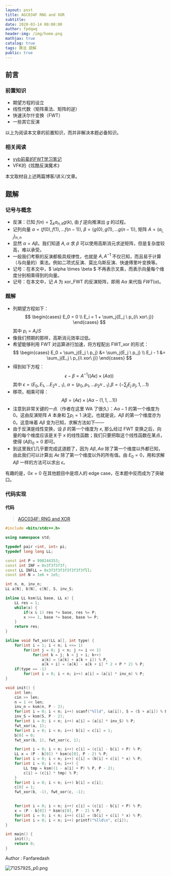 ```yaml
---
layout: post
title: AGC034F RNG and XOR
subtitle: 
date: 2020-03-14 00:00:00
author: fpdqwq
header-img: /img/home.png
mathjax: true
catalog: true
tags: 算法 题解
public: true
---
```


## 前言

### 前置知识

- 期望方程的设立
- 线性代数（矩阵乘法、矩阵的逆）
- 快速沃尔什变换（FWT）
- 一些其它反演

以上为阅读本文章的前置知识，而并非解决本题必备知识。

### 相关阅读

- [yyb前辈的FWT学习笔记](https://www.cnblogs.com/cjyyb/p/9065615.html)
- VFK的《炫酷反演魔术》

本文取材自上述两篇博客/讲义/文章。

## 题解

### 记号与概念

- 反演：已知 $f(n)=\sum_{k}{a_{n,k}g(k)}$, 由 $f$ 逆向推演出 $g$ 的过程。
- 记列向量 $\alpha=(f(0),f(1),…f(n-1))$, $\beta=(g(0),g(1),…g(n-1))$, 矩阵 $A=(a_{i,j})_{n,n}$
- 显然 $\alpha = A\beta$。我们知道 $A, \alpha$ 求 $\beta$ 可以使用高斯消元求逆矩阵，但是复杂度较高，难以承受。
- 一般我们考察的反演都极具规律性，也就是 $A, A^{-1}$ 不仅已知，而且易于计算（与向量的）乘法。例如二项式反演、莫比乌斯反演、快速傅里叶变换等。
- 记号：在本文中，$ \alpha \times \beta $ 不再表示叉乘，而表示向量每个维度分别相乘得到的向量。
- 记号：在本文中，记 $A$ 为 xor_FWT 的反演矩阵，即用 $A\alpha$ 来代指 $FWT(\alpha)$。

### 题解

- 列期望方程如下：
$$
\begin{cases}
E_0 = 0 \\
E_i = 1 + \sum_j{E_j \ p_{i\ xor\ j}}
\end{cases}
$$
其中 $p_i = A_i/S$
- 像我们预期的那样，高斯消元效率过低。
- 希望能够利用 FWT 对运算进行加速，将方程配出 FWT_xor 的形式：
$$
\begin{cases}
E_0 + \sum_j{E_j \ p_j} &= \sum_j{E_j \ p_j} \\
E_i - 1 &= \sum_j{E_j \ p_{i\ xor\ j}}
\end{cases}
$$
- 得到如下方程：
$$
\epsilon - \beta = A^{-1}((A\epsilon)\times(A\alpha))
$$
其中 $\epsilon=(E_0, E_1, \dots E_{2^N-1})$, $\alpha = (p_0, p_1, \dots p_{2^N-1})$,$\beta=(-\sum_j{E_j \ p_j}, 1,\dots1)$
- 移项，相乘可得：
$$
A\beta = (A\epsilon)\times(A\alpha - (1, 1,\dots 1))
$$
- 注意到非常关键的一点（作者在这里 WA 了很久）：$A\alpha-1$ 的第一个维度为 0。这由反演矩阵 $A$ 本身和 $\sum p_i=1$ 决定。也就是说，$A\beta$ 的第一个维度亦为 0。这意味着 $A\beta$ 变为已知，求解方法如下——
- 由于反演是线性变换，设 $\beta$ 的第一个维度为 $x$, 那么经过 FWT 变换之后，向量的每个维度应该是关于 $x$ 的线性函数；我们只要把取这个线性函数在某点，使得 $(A\beta)_0=0$ 即可。
- 到这里我们几乎要完成这道题了，因为 $A\beta, A\alpha$ 除了第一个维度以外都已知，由此我们可以计算出 $A\epsilon$ 除了第一个维度以外的所有值。由 $E_0=0$，用和求解 $A\beta$ 一样的方法可以求出 $\epsilon$。

有趣的是，$0x=0$ 在其他题目中是烦人的 edge case，在本题中反而成为了突破口。

### 代码实现

#### 代码

> [AGC034F: RNG and XOR](https://atcoder.jp/contests/agc034/tasks/agc034_f)

```cpp
#include <bits/stdc++.h>

using namespace std;

typedef pair <int, int> pi;
typedef long long LL;   

const int P = 998244353;
const int INF = 0x3f3f3f3f;
const LL INFLL = 0x3f3f3f3f3f3f3f3fll;
const int N = 1e6 + 1e5;

int n, m, inv_n;
LL a[N], b[N], c[N], S, inv_S;

inline LL ksm(LL base, LL x) {
    LL res = 1;
    while(x) {
        if(x & 1) res *= base, res %= P;
        x >>= 1, base *= base, base %= P;
    }
    return res;
}

inline void fwt_xor(LL a[], int type) {
    for(int i = 1; i < n; i <<= 1)
        for(int j = 0; j < n; j += i << 1)
            for(int k = j; k < j + i; k++)
                a[k] = (a[k] + a[k + i]) % P,
                a[k + i] = (a[k] - a[k + i] * 2 + P * 2) % P;
    if(type == -1)
        for(int i = 0; i < n; i++) a[i] = (a[i] * inv_n) % P;
}

void init() {
    int len;
    cin >> len;
    n = 1 << len;
    inv_n = ksm(n, P - 2);
    for(int i = 0; i < n; i++) scanf("%lld", &a[i]), S = (S + a[i]) % P;
    inv_S = ksm(S, P - 2);
    for(int i = 0; i < n; i++) a[i] = (a[i] * inv_S) % P;
    fwt_xor(a, 1);
    for(int i = 0; i < n; i++) b[i] = c[i] = 1;
    b[0] = 0;
    fwt_xor(b, 1), fwt_xor(c, 1);

    for(int i = 0; i < n; i++) c[i] = (c[i] - b[i] + P) % P;
    LL x = (P - b[0]) * ksm(c[0], P - 2) % P;
    for(int i = 0; i < n; i++) c[i] = (b[i] + c[i] * x) % P;
    for(int i = 0; i < n; i++) {
        LL tmp = ksm((1 - a[i] + P) % P, P - 2);
        c[i] = (c[i] * tmp) % P;
    }
    for(int i = 0; i < n; i++) b[i] = c[i];
    c[0] = 1;
    fwt_xor(b, -1), fwt_xor(c, -1);

    
    for(int i = 0; i < n; i++) c[i] = (c[i] - b[i] + P) % P;
    x = (P - b[0]) * ksm(c[0], P - 2) % P;
    for(int i = 0; i < n; i++) c[i] = (b[i] + c[i] * x) % P;
    for(int i = 0; i < n; i++) printf("%lld\n", c[i]);
}

int main() {
    init();
    return 0;
}

```

Author : Fanfaredash

![71257925_p0.png](https://i.loli.net/2020/03/15/IHgm7JyA5xCjpsO.png)
